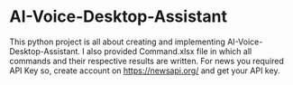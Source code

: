# AI-Voice-Desktop-Assistant
This python project is all about creating and implementing AI-Voice-Desktop-Assistant.
I also provided Command.xlsx file in which all commands and their respective results are written.
For news you required API Key so, create account on https://newsapi.org/ and get your API key.
